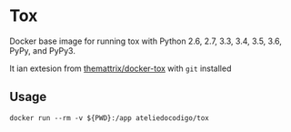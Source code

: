 # Tox
Docker base image for running tox with Python 2.6, 2.7, 3.3, 3.4, 3.5, 3.6, PyPy, and PyPy3.

It ian extesion from [themattrix/docker-tox](https://github.com/themattrix/docker-tox) with `git` installed

Usage
-----
    docker run --rm -v ${PWD}:/app ateliedocodigo/tox
